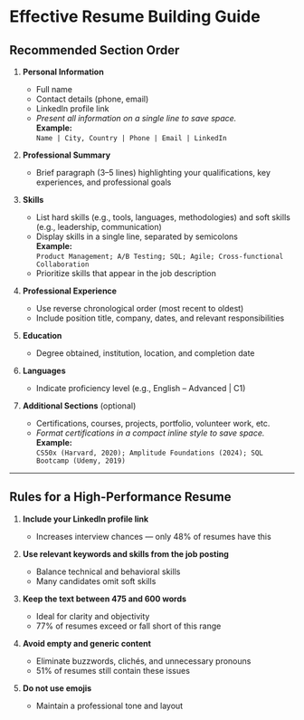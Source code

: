 # Effective Resume Building Guide

## Recommended Section Order

1. **Personal Information**
   * Full name
   * Contact details (phone, email)
   * LinkedIn profile link  
   * _Present all information on a single line to save space._  
     **Example:**  
     `Name | City, Country | Phone | Email | LinkedIn`

2. **Professional Summary**
   * Brief paragraph (3–5 lines) highlighting your qualifications, key experiences, and professional goals

3. **Skills**
   * List hard skills (e.g., tools, languages, methodologies) and soft skills (e.g., leadership, communication)
   * Display skills in a single line, separated by semicolons  
     **Example:**  
     `Product Management; A/B Testing; SQL; Agile; Cross-functional Collaboration`
   * Prioritize skills that appear in the job description

4. **Professional Experience**
   * Use reverse chronological order (most recent to oldest)
   * Include position title, company, dates, and relevant responsibilities

5. **Education**
   * Degree obtained, institution, location, and completion date

6. **Languages**
   * Indicate proficiency level (e.g., English – Advanced | C1)

7. **Additional Sections** (optional)
   * Certifications, courses, projects, portfolio, volunteer work, etc.  
   * _Format certifications in a compact inline style to save space._  
     **Example:**  
     `CS50x (Harvard, 2020); Amplitude Foundations (2024); SQL Bootcamp (Udemy, 2019)`

---

## Rules for a High-Performance Resume

1. **Include your LinkedIn profile link**
   * Increases interview chances — only 48% of resumes have this

2. **Use relevant keywords and skills from the job posting**
   * Balance technical and behavioral skills
   * Many candidates omit soft skills

3. **Keep the text between 475 and 600 words**
   * Ideal for clarity and objectivity
   * 77% of resumes exceed or fall short of this range

4. **Avoid empty and generic content**
   * Eliminate buzzwords, clichés, and unnecessary pronouns
   * 51% of resumes still contain these issues

5. **Do not use emojis**
   * Maintain a professional tone and layout

